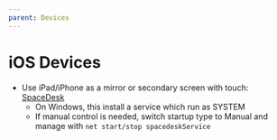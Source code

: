 ```yaml
---
parent: Devices
---
```


# iOS Devices

* Use iPad/iPhone as a mirror or secondary screen with touch: [SpaceDesk](https://spacedesk.net/)
    * On Windows, this install a service which run as SYSTEM
    * If manual control is needed, switch startup type to Manual and manage with `net start/stop spacedeskService`
